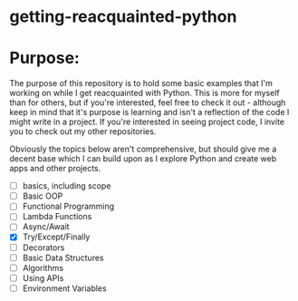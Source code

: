 # getting-reacquainted-python

# Purpose:

The purpose of this repository is to hold some basic examples that I'm working on while I get reacquainted with Python. This is more for myself than for others, but if you're interested, feel free to check it out - although keep in mind that it's purpose is learning and isn't a reflection of the code I might write in a project. If you're interested in seeing project code, I invite you to check out my other repositories.

Obviously the topics below aren't comprehensive, but should give me a decent base which I can build upon as I explore Python and create web apps and other projects.

 - [ ] basics, including scope
 - [ ] Basic OOP
 - [ ] Functional Programming
 - [ ] Lambda Functions
 - [ ] Async/Await
 - [x] Try/Except/Finally
 - [ ] Decorators
 - [ ] Basic Data Structures
 - [ ] Algorithms
 - [ ] Using APIs
 - [ ] Environment Variables
